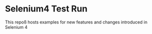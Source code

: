 # Selenium4 Test Run
This repoß hosts examples for new features and changes introduced in Selenium 4


